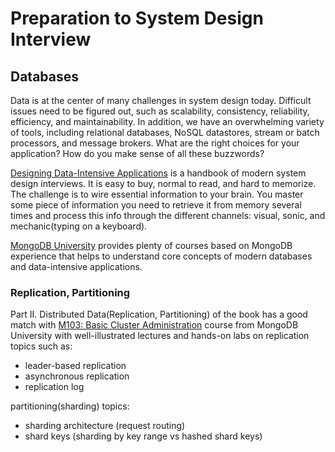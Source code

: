 # Preparation to System Design Interview
## Databases

Data is at the center of many challenges in system design today. Difficult issues need to be figured out, such as scalability, consistency, reliability, efficiency, and maintainability. In addition, we have an overwhelming variety of tools, including relational databases, NoSQL datastores, stream or batch processors, and message brokers. What are the right choices for your application? How do you make sense of all these buzzwords?

[Designing Data-Intensive Applications](https://dataintensive.net) is a handbook of modern system design interviews. It is easy to buy, normal to read, and hard to memorize. The challenge is to wire essential information to your brain. You master some piece of information you need to retrieve it from memory several times and process this info through the different channels: visual, sonic, and mechanic(typing on a keyboard).

[MongoDB University](https://university.mongodb.com) provides plenty of courses based on MongoDB experience that helps to understand core concepts of modern databases and data-intensive applications.

### Replication, Partitioning

Part II. Distributed Data(Replication, Partitioning) of the book has a good match with [M103: Basic Cluster Administration](https://university.mongodb.com/courses/M103/about) course from MongoDB University with well-illustrated lectures and hands-on labs on replication topics such as:
- leader-based replication
- asynchronous replication
- replication log

partitioning(sharding) topics:
- sharding architecture (request routing)
- shard keys (sharding by key range vs hashed shard keys)
